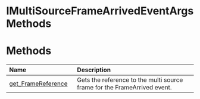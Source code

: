 IMultiSourceFrameArrivedEventArgs Methods  
=========================================  

<span id="publicmethodsSection"></span>

Methods  
=======  

<table>
<colgroup>
<col width="30%" />
<col width="60%" />
</colgroup>
<thead>
<tr class="header">
<th align="left">Name</th>
<th align="left">Description</th>
</tr>
</thead>
<tbody>
<tr class="odd">
<td align="left"><a href="Methods/get_FrameReference_Method.md">get_FrameReference</a></td>
<td align="left">Gets the reference to the multi source frame for the FrameArrived event.</td>
</tr>
</tbody>
</table>



<!--Please do not edit the data in the comment block below.-->
<!--
TOCTitle : IMultiSourceFrameArrivedEventArgs Methods
RLTitle : IMultiSourceFrameArrivedEventArgs Methods
KeywordK : IMultiSourceFrameArrivedEventArgs interface, methods
KeywordA : Methods.T:Microsoft.Kinect.kinect.IMultiSourceFrameArrivedEventArgs
AssetID : Methods.T:Microsoft.Kinect.kinect.IMultiSourceFrameArrivedEventArgs
Locale : en-us
CommunityContent : 1
TargetOS : Windows
TopicType : kbSyntax
DocSet : K4Wv2
ProjType : K4Wv2Proj
Technology : Kinect for Windows
Product : Kinect for Windows SDK v2
productversion : 20
-->
